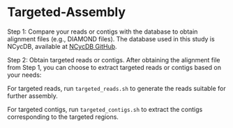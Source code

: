 # Targeted-Assembly
Step 1: Compare your reads or contigs with the database to obtain alignment files (e.g., DIAMOND files).
The database used in this study is NCycDB, available at [NCycDB GitHub](https://github.com/qichao1984/NCyc).

Step 2: Obtain targeted reads or contigs.
After obtaining the alignment file from Step 1, you can choose to extract targeted reads or contigs based on your needs:

For targeted reads, run `targeted_reads.sh` to generate the reads suitable for further assembly.

For targeted contigs, run `targeted_contigs.sh` to extract the contigs corresponding to the targeted regions.
